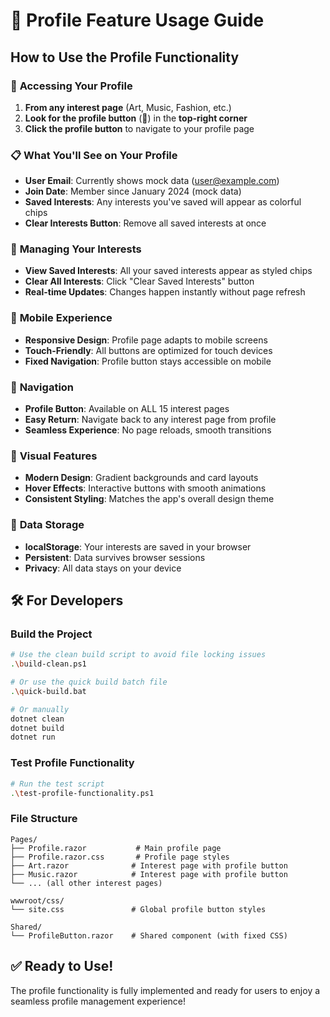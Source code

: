 # 👤 Profile Feature Usage Guide

## How to Use the Profile Functionality

### 🚀 **Accessing Your Profile**
1. **From any interest page** (Art, Music, Fashion, etc.)
2. **Look for the profile button** (👤) in the **top-right corner**
3. **Click the profile button** to navigate to your profile page

### 📋 **What You'll See on Your Profile**
- **User Email**: Currently shows mock data (user@example.com)
- **Join Date**: Member since January 2024 (mock data)
- **Saved Interests**: Any interests you've saved will appear as colorful chips
- **Clear Interests Button**: Remove all saved interests at once

### 🧹 **Managing Your Interests**
- **View Saved Interests**: All your saved interests appear as styled chips
- **Clear All Interests**: Click "Clear Saved Interests" button
- **Real-time Updates**: Changes happen instantly without page refresh

### 📱 **Mobile Experience**
- **Responsive Design**: Profile page adapts to mobile screens
- **Touch-Friendly**: All buttons are optimized for touch devices
- **Fixed Navigation**: Profile button stays accessible on mobile

### 🔄 **Navigation**
- **Profile Button**: Available on ALL 15 interest pages
- **Easy Return**: Navigate back to any interest page from profile
- **Seamless Experience**: No page reloads, smooth transitions

### 🎨 **Visual Features**
- **Modern Design**: Gradient backgrounds and card layouts
- **Hover Effects**: Interactive buttons with smooth animations
- **Consistent Styling**: Matches the app's overall design theme

### 💾 **Data Storage**
- **localStorage**: Your interests are saved in your browser
- **Persistent**: Data survives browser sessions
- **Privacy**: All data stays on your device

## 🛠️ **For Developers**

### Build the Project
```bash
# Use the clean build script to avoid file locking issues
.\build-clean.ps1

# Or use the quick build batch file
.\quick-build.bat

# Or manually
dotnet clean
dotnet build
dotnet run
```

### Test Profile Functionality
```bash
# Run the test script
.\test-profile-functionality.ps1
```

### File Structure
```
Pages/
├── Profile.razor           # Main profile page
├── Profile.razor.css       # Profile page styles
├── Art.razor              # Interest page with profile button
├── Music.razor            # Interest page with profile button
└── ... (all other interest pages)

wwwroot/css/
└── site.css               # Global profile button styles

Shared/
└── ProfileButton.razor    # Shared component (with fixed CSS)
```

## ✅ **Ready to Use!**
The profile functionality is fully implemented and ready for users to enjoy a seamless profile management experience!
